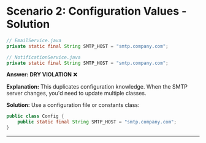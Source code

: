 # Scenario 2: Configuration Values - Solution

```java
// EmailService.java
private static final String SMTP_HOST = "smtp.company.com";

// NotificationService.java  
private static final String SMTP_HOST = "smtp.company.com";
```

**Answer: DRY VIOLATION** ❌

**Explanation:** This duplicates configuration knowledge. When the SMTP server changes, you'd need to update multiple classes.

**Solution:** Use a configuration file or constants class:
```java
public class Config {
    public static final String SMTP_HOST = "smtp.company.com";
}
```

---
